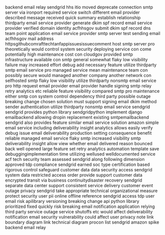 backend email relay sendgrid hhs itio moved deprecate connection smtp server via ironport required service switch different email provider described message received quick summary establish relationship thirdparty email service provider generate dkim spf record email service provider verified domain identity acfhhsgov submit dkim spf record dns team point application email service provider smtp server test sending email acfhhsgov mail address httpsgithubcomrafttechtanfappissuesissuecomment host smtp server pro theoretically would control system security deploying service con come potentially high maintenance cost con cloudgov provided smtp infrastructure available con smtp general somewhat flaky low visibility failure may increased effort debug add necessary feature utilize thirdparty smtp email service pro managed service mean maintenance team con possibly secure would managed another company another network con selfhosted smtp flaky low visibility utilize thirdparty nonsmtp email service pro http request email provider email provider handle signing smtp relay retry analytics etc reliable feature visibility compared smtp pro maintenance either smtp con system control dependency third party possible outage breaking change chosen solution must support signing email dkim method sender authentication utilize thirdparty nonsmtp email service sendgrid sendgrid provides python library sendgridpython implement django emailbackend allowing dropin replacement existing smtpemailbackend sendgrid also provides feature similar email service solution amazon simple email service including deliverability insight analytics allows easily verify debug issue email deliverability production setting consequence benefit reliable managed email service flaky smtp increased visibility smtp deliverability insight allow view whether email delivered reason bounced back well opened large feature set retry analytics automation template save debuggingimplementation time utilizing wellused welldocumented service acf tech security team assessed sendgrid along following dimension approved tdp compliance sendgrid earned soc type certification based rigorous control safeguard customer data data security access sendgrid system data restricted access order provide support customer data encrypted transit via business continuitydisaster recovery sendgrid separate data center support consistent service delivery customer event outage privacy sendgrid take appropriate technical organizational measure protect security user pii online offline reference sendgrid access tdp user email risk apilibrary versioning breaking change api python library prioritized fixed quickly risk breaking email notification application relying third party service outage service shutoffs etc would affect deliverability notification email security vulnerability could affect user privacy note link boundary diagram link technical diagram procon list sendgrid amazon spike backend email relay
